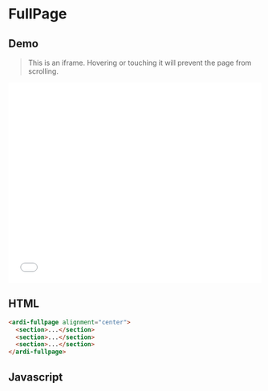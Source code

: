 # FullPage

## Demo

> This is an iframe. Hovering or touching it will prevent the page from scrolling.

<iframe src="/assets/fullpage.html" style="height: 400px; width: 100%; border: 0;"></iframe>

<script>
const ts = document.createElement('script')
ts.type="module"
ts.innerHTML = `
	import {lock, unlock} from '//cdn.skypack.dev/tua-body-scroll-lock'
	const frame = document.querySelector('iframe')
	frame?.addEventListener('mouseover', () => {
		lock(document.body)
	})
	frame?.addEventListener('mouseleave', () => {
		unlock(document.body)
	})
`
document.body.appendChild(ts)
</script>

## HTML

```html
<ardi-fullpage alignment="center">
  <section>...</section>
  <section>...</section>
  <section>...</section>
</ardi-fullpage>
```

## Javascript

[](../components/fullpage.js ':include')
